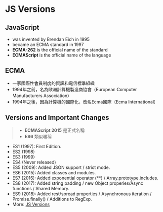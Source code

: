 # JS Versions

## JavaScript

* was invented by Brendan Eich in 1995
* became an ECMA standard in 1997
* **ECMA-262** is the official name of the standard
* **ECMAScript** is the official name of the language




## ECMA

* 一家國際性會員制度的資訊和電信標準組織
* 1994年之前，名為歐洲計算機製造商協會（European Computer Manufacturers Association）
* 1994年之後，因為計算機的國際化，改名Ecma國際（Ecma International）




## Versions and Important Changes

> * **ECMAScript 2015** 是正式名稱
> * **ES6** 類似暱稱

* ES1 (1997): First Edition.
* ES2 (1998)
* ES3 (1999)
* ES4 (Never released)
* ES5 (2009): Added JSON support / strict mode.
* ES6 (2015): Added classes and modules.
* ES7 (2016): Added exponential operator (**) / Array.prototype.includes.
* ES8 (2017): Added string padding / new Object properies/Async functions / Shared Memory.
* ES9 (2018): Added rest/spread properties / Asynchronous iteration / Promise.finally() / Additions to RegExp.
* More: [JS Versions](https://www.w3schools.com/js/js_versions.asp)
